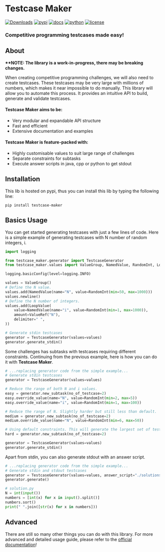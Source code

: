 # Testcase Maker

[![Downloads](https://static.pepy.tech/personalized-badge/testcase-maker?period=total&units=international_system&left_color=grey&right_color=lightgrey&left_text=Downloads)](https://pepy.tech/project/testcase-maker)
[![pypi](https://img.shields.io/pypi/v/testcase-maker)](https://pypi.org/project/testcase-maker/)
[![docs](https://img.shields.io/readthedocs/testcase-maker)](https://testcase-maker.readthedocs.io/en/stable/)
[![python](https://img.shields.io/pypi/pyversions/testcase-maker)](https://www.python.org/)
[![license](https://img.shields.io/github/license/benwoo1110/testcase-maker)](https://github.com/benwoo1110/testcase-maker/blob/main/LICENSE)

### Competitive programming testcases made easy!

## About
**\*\*NOTE:  The library is a work-in-progress, there may be breaking changes.**

When creating competitive programming challenges, we will also need to create testcases. These testcases may be very 
large with millions of numbers, which makes it near impossible to do manually. This library will allow you to automate 
this process. It provides an intuitive API to build, generate and validate testcases. 

#### **Testcase Maker** aims to be:

* Very modular and expandable API structure
* Fast and efficient
* Extensive documentation and examples

#### **Testcase Maker** is feature-packed with:

* Highly customisable values to suit large range of challenges
* Separate constraints for subtasks
* Execute answer scripts in java, cpp or python to get stdout

## Installation
This lib is hosted on pypi, thus you can install this lib by typing the following line:
```
pip install testcase-maker
```

## Basics Usage
You can get started generating testcases with just a few lines of code. Here is a simple example of generating testcases 
with N number of random integers, i.
```python
import logging

from testcase_maker.generator import TestcaseGenerator
from testcase_maker.values import ValueGroup, NamedValue, RandomInt, LoopValue, ValueRef

logging.basicConfig(level=logging.INFO)

values = ValueGroup()
# Define the N value.
values.add(NamedValue(name="N", value=RandomInt(min=50, max=1000)))
values.newline()
# Define the N number of integers.
values.add(LoopValue(
    value=NamedValue(name="i", value=RandomInt(min=1, max=1000)),
    amount=ValueRef("N"),
    delimiter=" ",
))

# Generate stdin testcases
generator = TestcaseGenerator(values=values)
generator.generate_stdin()
```

Some challenges has subtasks with testcases requiring different constraints. Continuing from the previous example, here 
is how you can do it with **Testcase Maker**.
```python
# ...replacing generator code from the simple example...
# Generate stdin testcases
generator = TestcaseGenerator(values=values)

# Reduce the range of both N and i values.
easy = generator.new_subtask(no_of_testcase=2)
easy.override_value(name="N", value=RandomInt(min=2, max=5))
easy.override_value(name="i", value=RandomInt(min=1, max=100))

# Reduce the range of N. Slightly harder but still less than default.
medium = generator.new_subtask(no_of_testcase=2)
medium.override_value(name="N", value=RandomInt(min=6, max=50))

# Using default constraints. This will generate the largest set of testcases.
hard = generator.new_subtask(no_of_testcase=2)

generator = TestcaseGenerator(values=values)
generator.generate_stdin()
```

Apart from stdin, you can also generate stdout with an answer script. 
```python
# ...replacing generator code from the simple example...
# Generate stdin and stdout testcases
generator = TestcaseGenerator(values=values, answer_script="./solutions.py")
generator.generate()
```

```python
# solution.py
N = int(input())
numbers = [int(x) for x in input().split()]
numbers.sort()
print(" ".join([str(x) for x in numbers]))
```

## Advanced
There are still so many other things you can do with this library. For more advanced and detailed usage guide, please refer to 
the [official documentation](https://testcase-maker.readthedocs.io/en/stable/)!

